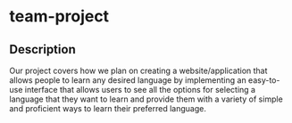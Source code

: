 # team-project

## Description
Our project covers how we plan on creating a website/application that allows people to learn any desired language by implementing an easy-to-use interface that allows users to see all the options for selecting a language that they want to learn and provide them with a variety of simple and proficient ways to learn their preferred language.